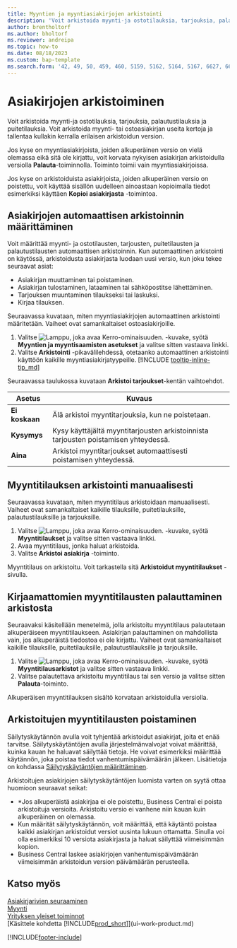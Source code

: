 ```yaml
---
title: Myyntien ja myyntiasiakirjojen arkistointi
description: 'Voit arkistoida myynti-ja ostotilauksia, tarjouksia, palautustilauksia ja puitetilauksia.'
author: brentholtorf
ms.author: bholtorf
ms.reviewer: andreipa
ms.topic: how-to
ms.date: 08/18/2023
ms.custom: bap-template
ms.search.form: '42, 49, 50, 459, 460, 5159, 5162, 5164, 5167, 6627, 6630, 6644, 9305, 9306, 9346, 9347, 9348, 9349'
---
```

# <a name="archive-documents"></a>Asiakirjojen arkistoiminen

Voit arkistoida myynti-ja ostotilauksia, tarjouksia, palautustilauksia ja puitetilauksia. Voit arkistoida myynti- tai ostoasiakirjan useita kertoja ja tallentaa kullakin kerralla erilaisen arkistoidun version.

Jos kyse on myyntiasiakirjoista, joiden alkuperäinen versio on vielä olemassa eikä sitä ole kirjattu, voit korvata nykyisen asiakirjan arkistoidulla versiolla **Palauta**-toiminnolla. Toiminto toimii vain myyntiasiakirjoissa.

Jos kyse on arkistoiduista asiakirjoista, joiden alkuperäinen versio on poistettu, voit käyttää sisällön uudelleen ainoastaan kopioimalla tiedot esimerkiksi käyttäen **Kopioi asiakirjasta** -toimintoa.  

## <a name="to-set-up-automatic-document-archiving"></a>Asiakirjojen automaattisen arkistoinnin määrittäminen

Voit määrittää myynti- ja ostotilausten, tarjousten, puitetilausten ja palautustilausten automaattisen arkistoinnin. Kun automaattinen arkistointi on käytössä, arkistoidusta asiakirjasta luodaan uusi versio, kun joku tekee seuraavat asiat:

* Asiakirjan muuttaminen tai poistaminen.
* Asiakirjan tulostaminen, lataaminen tai sähköpostitse lähettäminen.
* Tarjouksen muuntaminen tilaukseksi tai laskuksi.
* Kirjaa tilauksen.

Seuraavassa kuvataan, miten myyntiasiakirjojen automaattinen arkistointi määritetään. Vaiheet ovat samankaltaiset ostoasiakirjoille.

1. Valitse ![Lamppu, joka avaa Kerro-ominaisuuden.](media/ui-search/search_small.png "Kerro, mitä haluat tehdä") -kuvake, syötä **Myyntien ja myyntisaamisten asetukset** ja valitse sitten vastaava linkki.
2. Valitse **Arkistointi** -pikavälilehdessä, otetaanko automaattinen arkistointi käyttöön kaikille myyntiasiakirjatyypeille. [!INCLUDE [tooltip-inline-tip_md](includes/tooltip-inline-tip_md.md)]

Seuraavassa taulukossa kuvataan **Arkistoi tarjoukset**-kentän vaihtoehdot.

|Asetus|Kuvaus|
|------|-----------|
|**Ei koskaan**| Älä arkistoi myyntitarjouksia, kun ne poistetaan.|
|**Kysymys**|Kysy käyttäjältä myyntitarjousten arkistoinnista tarjousten poistamisen yhteydessä.|
|**Aina**|Arkistoi myyntitarjoukset automaattisesti poistamisen yhteydessä.|

## <a name="to-manually-archive-a-sales-order"></a>Myyntitilauksen arkistointi manuaalisesti

Seuraavassa kuvataan, miten myyntitilaus arkistoidaan manuaalisesti. Vaiheet ovat samankaltaiset kaikille tilauksille, puitetilauksille, palautustilauksille ja tarjouksille.

1. Valitse ![Lamppu, joka avaa Kerro-ominaisuuden.](media/ui-search/search_small.png "Kerro, mitä haluat tehdä") -kuvake, syötä **Myyntitilaukset** ja valitse sitten vastaava linkki.  
2. Avaa myyntitilaus, jonka haluat arkistoida.  
3. Valitse **Arkistoi asiakirja** -toiminto.

Myyntitilaus on arkistoitu. Voit tarkastella sitä **Arkistoidut myyntitilaukset** -sivulla.

## <a name="to-restore-a-non-posted-sales-order-from-the-archive"></a>Kirjaamattomien myyntitilausten palauttaminen arkistosta

Seuraavaksi käsitellään menetelmä, jolla arkistoitu myyntitilaus palautetaan alkuperäiseen myyntitilaukseen. Asiakirjan palauttaminen on mahdollista vain, jos alkuperäistä tiedostoa ei ole kirjattu. Vaiheet ovat samankaltaiset kaikille tilauksille, puitetilauksille, palautustilauksille ja tarjouksille.

1. Valitse ![Lamppu, joka avaa Kerro-ominaisuuden.](media/ui-search/search_small.png "Kerro, mitä haluat tehdä") -kuvake, syötä **Myyntitilausarkistot** ja valitse sitten vastaava linkki.
2. Valitse palautettava arkistoitu myyntitilaus tai sen versio ja valitse sitten **Palauta**-toiminto.  

Alkuperäisen myyntitilauksen sisältö korvataan arkistoidulla versiolla.

## <a name="to-delete-archived-sales-orders"></a>Arkistoitujen myyntitilausten poistaminen

Säilytyskäytännön avulla voit tyhjentää arkistoidut asiakirjat, joita et enää tarvitse. Säilytyskäytäntöjen avulla järjestelmänvalvojat voivat määrittää, kuinka kauan he haluavat säilyttää tietoja. He voivat esimerkiksi määrittää käytännön, joka poistaa tiedot vanhentumispäivämäärän jälkeen. Lisätietoja on kohdassa [Säilytyskäytäntöjen määrittäminen](admin-data-retention-policies.md).

Arkistoitujen asiakirjojen säilytyskäytäntöjen luomista varten on syytä ottaa huomioon seuraavat seikat:

* *Jos alkuperäistä asiakirjaa ei ole poistettu, Business Central ei poista arkistoituja versioita. Arkistoitu versio ei vanhene niin kauan kuin alkuperäinen on olemassa.
* Kun määrität säilytyskäytännön, voit määrittää, että käytäntö poistaa kaikki asiakirjan arkistoidut versiot uusinta lukuun ottamatta. Sinulla voi olla esimerkiksi 10 versiota asiakirjasta ja haluat säilyttää viimeisimmän kopion. 
* Business Central laskee asiakirjojen vanhentumispäivämäärän viimeisimmän arkistoidun version päivämäärän perusteella.

## <a name="see-also"></a>Katso myös

[Asiakirjarivien seuraaminen](across-how-to-track-document-lines.md)  
[Myynti](sales-manage-sales.md)  
[Yrityksen yleiset toiminnot](ui-across-business-areas.md)  
[Käsittele kohdetta [!INCLUDE[prod_short](includes/prod_short.md)]](ui-work-product.md)

[!INCLUDE[footer-include](includes/footer-banner.md)]
